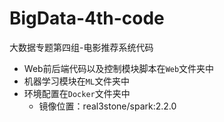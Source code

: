 # BigData-4th-code
 大数据专题第四组-电影推荐系统代码

- Web前后端代码以及控制模块脚本在`Web`文件夹中
- 机器学习模块在`ML`文件夹中
- 环境配置在`Docker`文件夹中
    - 镜像位置：real3stone/spark:2.2.0